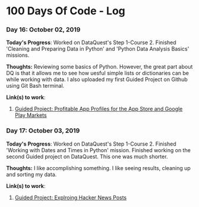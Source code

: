 # 100 Days Of Code - Log

### Day 16: October 02, 2019 


**Today's Progress**: Worked on DataQuest's Step 1-Course 2. Finished 'Cleaning and Preparing Data in Python' and 'Python Data Analysis Basics' missions. 

**Thoughts:** Reviewing some basics of Python. However, the great part about DQ is that it allows me to see how uesful simple lists or dictionaries can be while working with data. I also uploaded my first Guided Project on Github using Git Bash terminal.

**Link(s) to work**: 
1. [Guided Project: Profitable App Profiles for the App Store and Google Play Markets](https://github.com/sseidmed/DataQuest-Projects/blob/master/Guided%20Project%201.ipynb)


### Day 17: October 03, 2019 


**Today's Progress**: Worked on DataQuest's Step 1-Course 2. Finished 'Working with Dates and Times in Python' mission. Finished working on the second Guided project on DataQuest. This one was much shorter.

**Thoughts:** I like accomplishing something. I like seeing results, cleaning up and sorting my data.

**Link(s) to work**: 
1. [Guided Project: Explroing Hacker News Posts](https://github.com/sseidmed/DataQuest-Projects/blob/master/Project%202%20Exploring%20Hacker%20News.ipynb)





